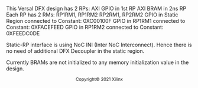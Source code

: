 This Versal DFX design has 2 RPs:
  AXI GPIO in 1st RP
  AXI BRAM in 2ns RP
Each RP has 2 RMs: RP1RM1, RP1RM2
                   RP2RM1, RP2RM2
GPIO in Static Region connected to Constant: 0XC00100F
GPIO in RP1RM1 connected to Constant: 0XFACEFEED
GPIO in RP1RM2 connected to Constant: 0XFEEDC0DE

Static-RP interface is using NoC INI (Inter NoC Interconnect).
  Hence there is no need of additional DFX Decoupler in the static region.

Currently BRAMs are not initialized to any memory initialization value in the design.
<p align="center"><sup>Copyright&copy; 2021 Xilinx</sup></p>

